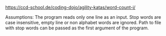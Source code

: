https://ccd-school.de/coding-dojo/agility-katas/word-count-i/

Assumptions: The program reads only one line as an input.
Stop words are case insensitive, empty line or non alphabet words are ignored.
Path to file with stop words can be passed as the first argument of the program.

